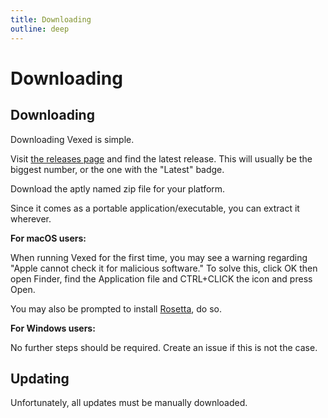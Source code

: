 ```yaml
---
title: Downloading
outline: deep
---
```


# Downloading

## Downloading

Downloading Vexed is simple.

Visit [the releases page](https://github.com/toommyliu/vexed/releases) and find the latest release. This will usually be the biggest number, or the one with the "Latest" badge.

Download the aptly named zip file for your platform.

Since it comes as a portable application/executable, you can extract it wherever.


**For macOS users:**

When running Vexed for the first time, you may see a warning regarding "Apple cannot check it for malicious software." To solve this, click OK then open Finder, find the Application file and CTRL+CLICK the icon and press Open.

You may also be prompted to install [Rosetta](https://support.apple.com/en-us/102527), do so.

**For Windows users:**

No further steps should be required. Create an issue if this is not the case.

## Updating

Unfortunately, all updates must be manually downloaded.
